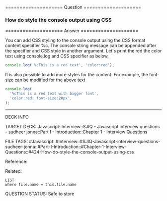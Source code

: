 ==================== Question ====================  

### How do style the console output using CSS  

==================== Answer ====================  

You can add CSS styling to the console output using the CSS format content
specifier %c. The console string message can be appended after the specifier and
CSS style in another argument. Let's print the red the color text using
console.log and CSS specifier as below,

```js
console.log('%cThis is a red text', 'color:red');
```

It is also possible to add more styles for the content. For example, the
font-size can be modified for the above text

```js
console.log(
  '%cThis is a red text with bigger font',
  'color:red; font-size:20px',
);
```

---

DECK INFO

TARGET DECK: Javascript::Interview::SJIQ - Javascript interview questions -
sudheer jonna::Part I - Introduction::Chapter 1 - Interview Questions

FILE TAGS:
#Javascript::#Interview::#SJIQ-Javascript-interview-questions-sudheer-jonna::#Part-I-Introduction::#Chapter-1-Interview-Questions::#424-How-do-style-the-console-output-using-css

Reference:

Related:

```dataview
LIST
where file.name = this.file.name
```

QUESTION STATUS: Safe to store
